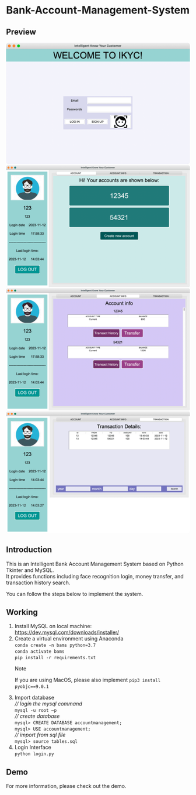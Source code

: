 # Bank-Account-Management-System

## Preview

![image](https://github.com/Nicole880906/Bank-Account-Management-System/blob/development/demo/login.png)
![image](https://github.com/Nicole880906/Bank-Account-Management-System/blob/development/demo/home.png)
![image](https://github.com/Nicole880906/Bank-Account-Management-System/blob/development/demo/accountInfo.png)
![image](https://github.com/Nicole880906/Bank-Account-Management-System/blob/development/demo/transactionDetails.png)

## Introduction

This is an Intelligent Bank Account Management System based on Python Tkinter and MySQL.  
It provides functions including face recognition login, money transfer, and transaction history search.

You can follow the steps below to implement the system.

## Working

1. Install MySQL on local machine: https://dev.mysql.com/downloads/installer/
2. Create a virtual environment using Anaconda  
    `conda create -n bams python=3.7`  
    `conda activate bams`  
    `pip install -r requirements.txt`
   > [!NOTE]
   > If you are using MacOS, please also implement `pip3 install pyobjc==9.0.1`
3. Import database  
   _// login the mysql command_  
    `mysql -u root –p`  
   _// create database_  
    `mysql> CREATE DATABASE accountmanagement;`  
    `mysql> USE accountmanagement;`  
   _// import from sql file_  
    `mysql> source tables.sql`
4. Login Interface  
   `python login.py`

## Demo

For more information, please check out the demo.
